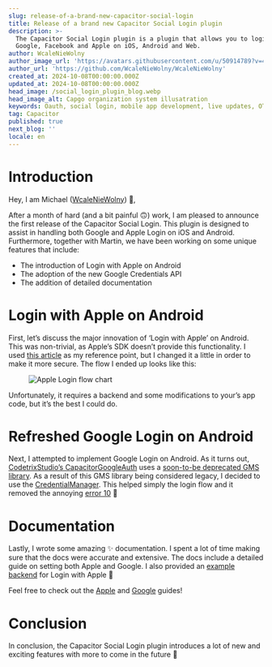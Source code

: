 ```yaml
---
slug: release-of-a-brand-new-capacitor-social-login
title: Release of a brand new Capacitor Social Login plugin
description: >-
  The Capacitor Social Login plugin is a plugin that allows you to login with
  Google, Facebook and Apple on iOS, Android and Web.
author: WcaleNieWolny
author_image_url: 'https://avatars.githubusercontent.com/u/50914789?v=4'
author_url: 'https://github.com/WcaleNieWolny/WcaleNieWolny'
created_at: 2024-10-08T00:00:00.000Z
updated_at: 2024-10-08T00:00:00.000Z
head_image: /social_login_plugin_blog.webp
head_image_alt: Capgo organization system illusatration
keywords: Oauth, social login, mobile app development, live updates, OTA updates, continuous integration, mobile app updates
tag: Capacitor
published: true
next_blog: ''
locale: en
---
```


# Introduction

Hey, I am Michael ([WcaleNieWolny](https://github.com/WcaleNieWolny)) 👋,

After a month of hard (and a bit painful 🙃) work, I am pleased to announce the first release of the Capacitor Social Login. This plugin is designed to assist in handling both Google and Apple Login on iOS and Android. Furthermore, together with Martin, we have been working on some unique features that include:

 - The introduction of Login with Apple on Android 
 - The adoption of the new Google Credentials API
 - The addition of detailed documentation

# Login with Apple on Android

First, let’s discuss the major innovation of ‘Login with Apple’ on Android. This was non-trivial, as Apple’s SDK doesn’t provide this functionality. I used [this article](https://johncodeos.com/how-to-add-sign-in-with-apple-button-to-your-android-app-using-kotlin/) as my reference point, but I changed it a little in order to make it more secure. The flow I ended up looks like this:

<figure><img style="margin-left: auto;margin-right: auto;max-height: 600px !important;" src="/apple-login-flow-chart.svg" alt="Apple Login flow chart" /><figcaption></figcaption></figure> 

Unfortunately, it requires a backend and some modifications to your’s app code, but it’s the best I could do.

# Refreshed Google Login on Android

Next, I attempted to implement Google Login on Android. As it turns out, [CodetrixStudio’s CapacitorGoogleAuth](https://github.com/CodetrixStudio/CapacitorGoogleAuth) uses a [soon-to-be deprecated GMS library](https://developer.android.com/identity/sign-in/legacy-gsi-migration#authorization). As a result of this GMS library being considered legacy, I decided to use the [CredentialManager](https://developer.android.com/identity/sign-in/credential-manager-siwg). This helped simply the login flow and it removed the annoying [error 10](https://github.com/CodetrixStudio/CapacitorGoogleAuth/issues/332) 🎉

# Documentation

Lastly, I wrote some amazing ✨ documentation. I spent a lot of time making sure that the docs were accurate and extensive.
The docs include a detailed guide on setting both Apple and Google. I also provided an [example backend](https://github.com/WcaleNieWolny/capgo-social-login-backend-demo) for Login with Apple 🍎

Feel free to check out the [Apple](https://github.com/Cap-go/capacitor-social-login/blob/main/docs/setup_apple.md) and [Google](https://github.com/Cap-go/capacitor-social-login/blob/main/docs/setup_google.md) guides!

# Conclusion

In conclusion, the Capacitor Social Login plugin introduces a lot of new and exciting features with more to come in the future 🚀

